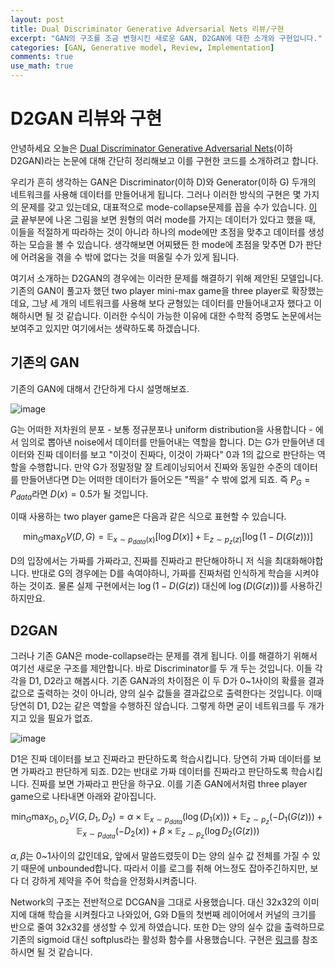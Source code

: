 ```yaml
---
layout: post
title: Dual Discriminator Generative Adversarial Nets 리뷰/구현
excerpt: "GAN의 구조를 조금 변형시킨 새로운 GAN, D2GAN에 대한 소개와 구현입니다."
categories: [GAN, Generative model, Review, Implementation]
comments: true
use_math: true
---
```


# D2GAN 리뷰와 구현

안녕하세요 오늘은 [Dual Discriminator Generative Adversarial Nets](https://arxiv.org/abs/1709.03831)(이하 D2GAN)라는 논문에 대해 간단히 정리해보고 이를 구현한 코드를 소개하려고 합니다.

우리가 흔히 생각하는 GAN은 Discriminator(이하 D)와 Generator(이하 G) 두개의 네트워크를 사용해 데이터를 만들어내게 됩니다. 그러나 이러한 방식의 구현은 몇 가지의 문제를 갖고 있는데요, 대표적으로 mode-collapse문제를 꼽을 수가 있습니다. [이 글](https://kangbk0120.github.io/articles/2017-08/tips-from-goodfellow) 끝부분에 나온 그림을 보면 원형의 여러 mode를 가지는 데이터가 있다고 했을 때, 이들을 적절하게 따라하는 것이 아니라 하나의 mode에만 초점을 맞추고 데이터를 생성하는 모습을 볼 수 있습니다. 생각해보면 어찌됐든 한 mode에 초점을 맞추면 D가 판단에 어려움을 겪을 수 밖에 없다는 것을 떠올릴 수가 있게 됩니다.

여기서 소개하는 D2GAN의 경우에는 이러한 문제를 해결하기 위해 제안된 모델입니다. 기존의 GAN이 풀고자 했던 two player mini-max game을 three player로 확장했는데요, 그냥 세 개의 네트워크를 사용해 보다 균형있는 데이터를 만들어내고자 했다고 이해하시면 될 것 같습니다. 이러한 수식이 가능한 이유에 대한 수학적 증명도 논문에서는 보여주고 있지만 여기에서는 생략하도록 하겠습니다.

## 기존의 GAN

기존의 GAN에 대해서 간단하게 다시 설명해보죠.

![image](https://user-images.githubusercontent.com/25279765/35920167-74e04b28-0c5a-11e8-9b13-2e3d338e700e.png)

G는 어떠한 저차원의 분포 - 보통 정규분포나 uniform distribution을 사용합니다 - 에서 임의로 뽑아낸 noise에서 데이터를 만들어내는 역할을 합니다. D는 G가 만들어낸 데이터와 진짜 데이터를 보고 "이것이 진짜다, 이것이 가짜다" 0과 1의 값으로 판단하는 역할을 수행합니다. 만약 G가 정말정말 잘 트레이닝되어서 진짜와 동일한 수준의 데이터를 만들어낸다면 D는 어떠한 데이터가 들어오든 "찍을" 수 밖에 없게 되죠. 즉 $P_G = P_{data}$라면 $D(x) = 0.5$가 될 것입니다.

이때 사용하는 two player game은 다음과 같은 식으로 표현할 수 있습니다.

$$\min_{G}\max_{D}{V(D,G)} = \mathbb{E}_{x\sim p_{data}(x)}[\log D(x)] + \mathbb{E}_{z\sim p_z(z)}[\log (1-D(G(z)))]$$

D의 입장에서는 가짜를 가짜라고, 진짜를 진짜라고 판단해야하니 저 식을 최대화해야합니다. 반대로 G의 경우에는 D를 속여야하니, 가짜를 진짜처럼 인식하게 학습을 시켜야하는 것이죠. 물론 실제 구현에서는 $\log (1-D(G(z))$ 대신에 $\log (D(G(z)))$를 사용하긴 하지만요.

## D2GAN

그러나 기존 GAN은 mode-collapse라는 문제를 겪게 됩니다. 이를 해결하기 위해서 여기선 새로운 구조를 제안합니다. 바로 Discriminator를 두 개 두는 것입니다. 이들 각각을 D1, D2라고 해봅시다. 기존 GAN과의 차이점은 이 두 D가 0~1사이의 확률을 결과값으로 출력하는 것이 아니라, 양의 실수 값들을 결과값으로 출력한다는 것입니다. 이때 당연히 D1, D2는 같은 역할을 수행하진 않습니다. 그렇게 하면 굳이 네트워크를 두 개가지고 있을 필요가 없죠.

![image](https://user-images.githubusercontent.com/25279765/35868536-1d145ac0-0ba0-11e8-8a88-87783989490a.png)

D1은 진짜 데이터를 보고 진짜라고 판단하도록 학습시킵니다. 당연히 가짜 데이터를 보면 가짜라고 판단하게 되죠. D2는 반대로 가짜 데이터를 진짜라고 판단하도록 학습시킵니다. 진짜를 보면 가짜라고 판단을 하구요. 이를 기존 GAN에서처럼 three player game으로 나타내면 아래와 같아집니다.

$$\min_G \max_{D_1, D_2}{V(G, D_1, D_2)} = \alpha \times \mathbb{E}_{x\sim p_{data}}(\log(D_1(x))) + \mathbb{E}_{z \sim p_z}(-D_1(G(z))) + \mathbb{E}_{x \sim p_{data}}(-D_2(x))+ \beta \times \mathbb{E}_{z \sim p_z}(\log D_2(G(z)))$$

$\alpha, \beta$는 0~1사이의 값인데요, 앞에서 말씀드렸듯이 D는 양의 실수 값 전체를 가질 수 있기 때문에 unbounded합니다. 따라서 이를 로그를 취해 어느정도 잡아주긴하지만, 보다 더 강하게 제약을 주어 학습을 안정화시켜줍니다.

Network의 구조는 전반적으로 DCGAN을 그대로 사용했습니다. 대신 32x32의 이미지에 대해 학습을 시켜줬다고 나와있어, G와 D들의 첫번째 레이어에서 커널의 크기를 반으로 줄여 32x32를 생성할 수 있게 하였습니다. 또한 D는 양의 실수 값을 출력하므로 기존의 sigmoid 대신 softplus라는 활성화 함수를 사용했습니다. 구현은 [링크](https://github.com/KangBK0120/D2GAN)를 참조하시면 될 것 같습니다.
